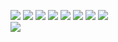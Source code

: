 <p>

  <p>
    <img src="http://views.whatilearened.today/views/github/aligundogdu/views.svg"/>
    <a href="https://aligundogdu.com/"><img src="https://img.shields.io/website?label=Website%20status%20%3A&url=https://aligundogdu.com"/></a>
    <a href="https://github.com/aligundogdu/"><img src="https://img.shields.io/github/followers/aligundogdu?color=%234CC61E&label=GitHub%20Followers%20%3A"/></a>
    <a href="https://github.com/aligundogdu?tab=repositories"><img src="https://badges.frapsoft.com/os/v2/open-source.svg?v=103"/></a>
    <img src="https://img.shields.io/badge/Front End-Vue.js & React & Html & Css -42b883"/>
    <img src="https://img.shields.io/badge/Back End-Symfony & NodeJS-f55247"/>
    <img src="https://img.shields.io/badge/Server-Ubuntu-a80030"/>
    <img src="https://img.shields.io/badge/OS-Macos-orange"/>
	<br/>
    <img src="https://img.shields.io/twitter/follow/aligundogdu"/>
  </p>
</p>
